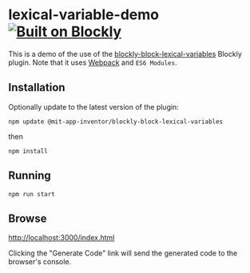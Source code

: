 # lexical-variable-demo [![Built on Blockly](https://tinyurl.com/built-on-blockly)](https://github.com/google/blockly)

This is a demo of the use of the 
[blockly-block-lexical-variables](https://github.com/mit-cml/blockly-plugins/tree/main/block-lexical-variables)
Blockly plugin.  Note that it uses [Webpack](https://webpack.js.org/) and ``ES6 Modules``.

## Installation

Optionally update to the latest version of the plugin:
```
npm update @mit-app-inventor/blockly-block-lexical-variables
```
then
```
npm install
```

## Running

```
npm run start
```

## Browse
[http://localhost:3000/index.html](http://localhost:3000/index.html)

Clicking the "Generate Code" link will send the generated code to the browser's
console.
